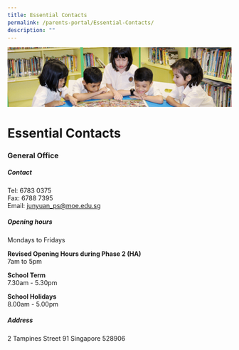 ```yaml
---
title: Essential Contacts
permalink: /parents-portal/Essential-Contacts/
description: ""
---
```

![](/images/banner.gif)

Essential Contacts
==================

### **General Office**

##### **Contact**
Tel: 6783 0375  
Fax: 6788 7395  
Email: [junyuan\_ps@moe.edu.sg](mailto:junyuan_ps@moe.edu.sg)

##### **Opening hours**
Mondays to Fridays  
  
**Revised Opening Hours during Phase 2 (HA)**  
7am to 5pm  
  
**School Term**  
7.30am - 5.30pm  
  
**School Holidays**  
8.00am - 5.00pm


##### **Address**
2 Tampines Street 91 Singapore 528906